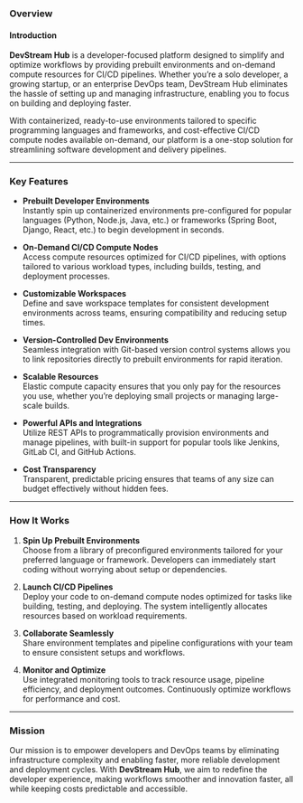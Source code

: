 ### Overview  

#### **Introduction**  
**DevStream Hub** is a developer-focused platform designed to simplify and optimize workflows by providing prebuilt environments and on-demand compute resources for CI/CD pipelines. Whether you’re a solo developer, a growing startup, or an enterprise DevOps team, DevStream Hub eliminates the hassle of setting up and managing infrastructure, enabling you to focus on building and deploying faster.  

With containerized, ready-to-use environments tailored to specific programming languages and frameworks, and cost-effective CI/CD compute nodes available on-demand, our platform is a one-stop solution for streamlining software development and delivery pipelines.

---

### **Key Features**  

- **Prebuilt Developer Environments**  
  Instantly spin up containerized environments pre-configured for popular languages (Python, Node.js, Java, etc.) or frameworks (Spring Boot, Django, React, etc.) to begin development in seconds.  

- **On-Demand CI/CD Compute Nodes**  
  Access compute resources optimized for CI/CD pipelines, with options tailored to various workload types, including builds, testing, and deployment processes.  

- **Customizable Workspaces**  
  Define and save workspace templates for consistent development environments across teams, ensuring compatibility and reducing setup times.  

- **Version-Controlled Dev Environments**  
  Seamless integration with Git-based version control systems allows you to link repositories directly to prebuilt environments for rapid iteration.  

- **Scalable Resources**  
  Elastic compute capacity ensures that you only pay for the resources you use, whether you’re deploying small projects or managing large-scale builds.  

- **Powerful APIs and Integrations**  
  Utilize REST APIs to programmatically provision environments and manage pipelines, with built-in support for popular tools like Jenkins, GitLab CI, and GitHub Actions.  

- **Cost Transparency**  
  Transparent, predictable pricing ensures that teams of any size can budget effectively without hidden fees.  

---

### **How It Works**  

1. **Spin Up Prebuilt Environments**  
   Choose from a library of preconfigured environments tailored for your preferred language or framework. Developers can immediately start coding without worrying about setup or dependencies.  

2. **Launch CI/CD Pipelines**  
   Deploy your code to on-demand compute nodes optimized for tasks like building, testing, and deploying. The system intelligently allocates resources based on workload requirements.  

3. **Collaborate Seamlessly**  
   Share environment templates and pipeline configurations with your team to ensure consistent setups and workflows.  

4. **Monitor and Optimize**  
   Use integrated monitoring tools to track resource usage, pipeline efficiency, and deployment outcomes. Continuously optimize workflows for performance and cost.  

---

### **Mission**  
Our mission is to empower developers and DevOps teams by eliminating infrastructure complexity and enabling faster, more reliable development and deployment cycles. With **DevStream Hub**, we aim to redefine the developer experience, making workflows smoother and innovation faster, all while keeping costs predictable and accessible.


